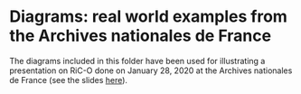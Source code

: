 # Diagrams: real world examples from the Archives nationales de France

The diagrams included in this folder have been used for illustrating a presentation on RiC-O done on January 28, 2020 at the Archives nationales de France (see the slides [here](https://f.hypotheses.org/wp-content/blogs.dir/2167/files/2020/02/20200128_2_RecordsInContexts_englishVersionAdded1003.pdf)).
